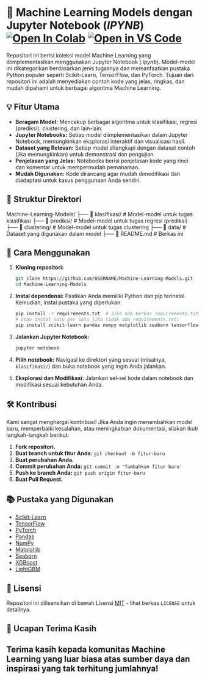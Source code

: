 # 🤖 Machine Learning Models dengan Jupyter Notebook (*IPYNB*)  [![Open In Colab](https://colab.research.google.com/assets/colab-badge.svg)](https://colab.research.google.com/github/USERNAME/Machine-Learning-Models)  [![Open in VS Code](https://img.shields.io/badge/Open%20in%20VS%20Code-blue?style=flat-square&logo=visual-studio-code)](https://vscode.dev/github/USERNAME/Machine-Learning-Models)

Repositori ini berisi koleksi model Machine Learning yang diimplementasikan menggunakan Jupyter Notebook (*.ipynb*).  Model-model ini dikategorikan berdasarkan jenis tugasnya dan memanfaatkan pustaka Python populer seperti Scikit-Learn, TensorFlow, dan PyTorch. Tujuan dari repositori ini adalah menyediakan contoh kode yang jelas, ringkas, dan mudah dipahami untuk berbagai algoritma Machine Learning.

## 💡 Fitur Utama

*   **Beragam Model:**  Mencakup berbagai algoritma untuk klasifikasi, regresi (prediksi), clustering, dan lain-lain.
*   **Jupyter Notebooks:** Setiap model diimplementasikan dalam Jupyter Notebook, memungkinkan eksplorasi interaktif dan visualisasi hasil.
*   **Dataset yang Relevan:** Setiap model dilengkapi dengan dataset contoh (jika memungkinkan) untuk demonstrasi dan pengujian.
*   **Penjelasan yang Jelas:** Notebooks berisi penjelasan kode yang rinci dan komentar untuk mempermudah pemahaman.
*   **Mudah Digunakan:** Kode dirancang agar mudah dimodifikasi dan diadaptasi untuk kasus penggunaan Anda sendiri.

## 📂 Struktur Direktori    

Machine-Learning-Models/
├── 📁 klasifikasi/       # Model-model untuk tugas klasifikasi
├── 📁 prediksi/          # Model-model untuk tugas regresi (prediksi)
├── 📁 clustering/        # Model-model untuk tugas clustering
├── 📁 data/              # Dataset yang digunakan dalam model
├── 📄 README.md          # Berkas ini

## 🚀 Cara Menggunakan

1.  **Kloning repositori:**

    ```bash
    git clone https://github.com/USERNAME/Machine-Learning-Models.git
    cd Machine-Learning-Models
    ```

2.  **Instal dependensi:**  Pastikan Anda memiliki Python dan pip terinstal.  Kemudian, instal pustaka yang diperlukan:

    ```bash
    pip install -r requirements.txt  # Jika ada berkas requirements.txt
    # atau instal satu per satu jika tidak ada requirements.txt:
    pip install scikit-learn pandas numpy matplotlib seaborn tensorflow pytorch
    ```

3.  **Jalankan Jupyter Notebook:**

    ```bash
    jupyter notebook
    ```

4.  **Pilih notebook:** Navigasi ke direktori yang sesuai (misalnya, `klasifikasi/`) dan buka notebook yang ingin Anda jalankan.

5.  **Eksplorasi dan Modifikasi:**  Jalankan sel-sel kode dalam notebook dan modifikasi sesuai kebutuhan Anda.

## 🛠️ Kontribusi

Kami sangat menghargai kontribusi! Jika Anda ingin menambahkan model baru, memperbaiki kesalahan, atau meningkatkan dokumentasi, silakan ikuti langkah-langkah berikut:

1.  **Fork repositori.**
2.  **Buat branch untuk fitur Anda:** `git checkout -b fitur-baru`
3.  **Buat perubahan Anda.**
4.  **Commit perubahan Anda:** `git commit -m 'Tambahkan fitur baru'`
5.  **Push ke branch Anda:** `git push origin fitur-baru`
6.  **Buat Pull Request.**

## 📚 Pustaka yang Digunakan

*   [Scikit-Learn](https://scikit-learn.org/stable/)
*   [TensorFlow](https://www.tensorflow.org/)
*   [PyTorch](https://pytorch.org/)
*   [Pandas](https://pandas.pydata.org/)
*   [NumPy](https://numpy.org/)
*   [Matplotlib](https://matplotlib.org/)
*   [Seaborn](https://seaborn.pydata.org/)
*   [XGBoost](https://xgboost.readthedocs.io/en/stable/)
*   [LightGBM](https://lightgbm.readthedocs.io/en/latest/)

  
## 📝 Lisensi

Repositori ini dilisensikan di bawah Lisensi [MIT](LICENSE) - lihat berkas `LICENSE` untuk detailnya.

## 🙏 Ucapan Terima Kasih

Terima kasih kepada komunitas Machine Learning yang luar biasa atas sumber daya dan inspirasi yang tak terhitung jumlahnya!
---
